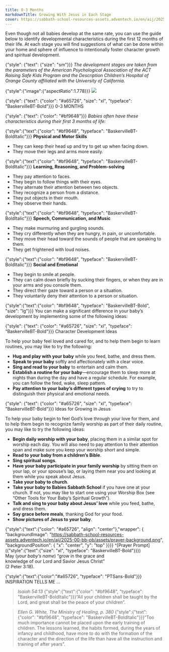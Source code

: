 ```yaml
---
title: 0-3 Months
markdownTitle: Growing With Jesus in Each Stage
cover: https://sabbath-school-resources-assets.adventech.io/en/aij/2025-00-bb-pb/part-1-06-growing-with-jesus-in-each-stage/gloves.png
---
```


Even though not all babies develop at the same rate, you can use the guide below to identify developmental characteristics during the first 12 months of their life. At each stage you will find suggestions of what can be done within your home and sphere of influence to intentionally foster character growth and spiritual development.

{"style": {"text": {"size": "sm"}}}
_The development stages are taken from the parameters of the American Psychological Association of the ACT Raising Safe Kids Program and the Description Children’s Hospital of Orange County affiliated with the University of California._

{"style":{"image":{"aspectRatio":1.778}}}
![](https://sabbath-school-resources-assets.adventech.io/en/aij/2025-00-bb-pb/part-1-06-growing-with-jesus-in-each-stage/0-3m.png)

{"style": {"text": {"color": "#a65726", "size": "xl", "typeface": "BaskervilleBT-Bold"}}}
0-3 MONTHS

{"style": {"text": {"color": "#bf9648"}}}
_Babies often have these characteristics during their first 3 months of life:_

{"style":{"text":{"color": "#bf9648", "typeface": "BaskervilleBT-BoldItalic"}}}
**Physical and Motor Skills**

- They can keep their head up and try to get up when facing down.
- They move their legs and arms more easily.

{"style":{"text":{"color": "#bf9648", "typeface": "BaskervilleBT-BoldItalic"}}}
**Learning, Reasoning, and Problem-solving**

- They pay attention to faces.
- They begin to follow things with their eyes.
- They alternate their attention between two objects.
- They recognize a person from a distance.
- They put objects in their mouth.
- They observe their hands.

{"style":{"text":{"color": "#bf9648", "typeface": "BaskervilleBT-BoldItalic"}}}
**Speech, Communication, and Music**

- They make murmuring and gurgling sounds.
- They cry differently when they are hungry, in pain, or uncomfortable.
- They move their head toward the sounds of people that are speaking to them.
- They get frightened with loud noises.

{"style":{"text":{"color": "#bf9648", "typeface": "BaskervilleBT-BoldItalic"}}}
**Social and Emotional**

- They begin to smile at people.
- They can calm down briefly by sucking their fingers, or when they are in your arms and you console them.
- They direct their gaze toward a person or a situation.
- They voluntarily deny their attention to a person or situation.

{"style":{"text":{"color": "#bf9648", "typeface": "BaskervilleBT-Bold", "size": "lg"}}}
You can make a significant difference in your baby’s development by implementing some of the following ideas:

{"style": {"text": {"color": "#a65726", "size": "xl", "typeface": "BaskervilleBT-Bold"}}}
Character Development Ideas

To help your baby feel loved and cared for, and to help them begin to learn routines, you may like to try the following:

+ **Hug and play with your baby** while you feed, bathe, and dress them.
+ **Speak to your baby** softly and affectionately with a clear voice.
+ **Sing and read to your baby** to entertain and calm them.
+ **Establish a routine for your baby**—encourage them to sleep more at nights than during the day and have a regular schedule. For example, you can follow the feed, wake, sleep pattern.
+ **Pay attention to your baby’s different types of crying** to try to distinguish their physical and emotional needs.

{"style": {"text": {"color": "#a65726", "size": "xl", "typeface": "BaskervilleBT-Bold"}}}
Ideas for Growing in Jesus

To help your baby begin to feel God’s love through your love for them, and to help them begin to recognize family worship as part of their daily routine, you may like to try the following ideas:

+ **Begin daily worship with your baby**, placing them in a similar spot for worship each day. You will also need to pay attention to their attention span and make sure you keep your worship short and simple.
+ **Read to your baby from a children’s Bible**.
+ **Sing spiritual songs**.
+ **Have your baby participate in your family worship** by sitting them on your lap, or your spouse’s lap, or laying them near you and looking at them while you speak about Jesus.
+ **Take your baby to church**.
+ **Take your baby to Babies Sabbath School** if you have one at your church. If not, you may like to start one using your Worship Box (see “Other Tools for Your Baby’s Spiritual Growth”).
+ **Talk and sing to your baby about Jesus’ love** while you feed, bathe, and dress them.
+ **Say grace before meals**, thanking God for your food.
+ **Show pictures of Jesus to your baby**.

{"style":{"text":{"color": "#a65726", "align": "center"},"wrapper": { "backgroundImage": "https://sabbath-school-resources-assets.adventech.io/en/aij/2025-00-bb-pb/assets/prayer-background.png", "backgroundPosition": { "x": "center", "y": "top" }}}}
^[Prayer Prompt]({"style":{"text":{"size": "xl", "typeface": "BaskervilleBT-Bold"}}})\
May (_your baby’s name_) “grow in the grace and\
knowledge of our Lord and Savior Jesus Christ”\
(2 Peter 3:18).


{"style":{"text":{"color":"#a65726", "typeface": "PTSans-Bold"}}}
INSPIRATION TELLS ME ...

> <cite>Isaiah 54:13</cite>
> {"style":{"text":{"color": "#bf9648", "typeface": "BaskervilleBT-BoldItalic"}}}“All your children shall be taught by the Lord, and great shall be the peace of your children”.

> <cite>Ellen G. White, The Ministry of Healing, p. 380</cite>
> {"style":{"text":{"color": "#bf9648", "typeface": "BaskervilleBT-BoldItalic"}}}“Too much importance cannot be placed upon the early training of children. The lessons learned, the habits formed, during the years of infancy and childhood, have more to do with the formation of the character and the direction of the life than have all the instruction and training of after years”.